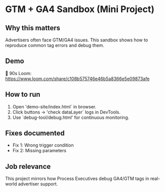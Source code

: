 # GTM + GA4 Sandbox (Mini Project)

## Why this matters
Advertisers often face GTM/GA4 issues. This sandbox shows how to reproduce common tag errors and debug them.

## Demo
🎥 90s Loom: https://www.loom.com/share/c108b575746e46b5a8366e5e09873afe  

## How to run
1. Open 'demo-site/index.html` in browser.
2. Click buttons → 'check dataLayer` logs in DevTools.
3. Use `debug-tool/debug.html' for continuous monitoring.

## Fixes documented
- Fix 1: Wrong trigger condition
- Fix 2: Missing parameters

## Job relevance
This project mirrors how Process Executives debug GA4/GTM tags in real-world advertiser support.
